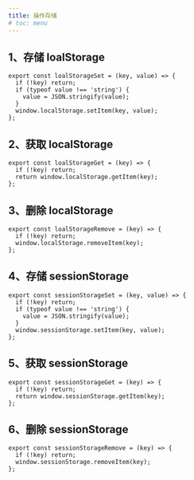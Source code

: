 ```yaml
---
title: 操作存储
# toc: menu
---
```


## 1、存储 loalStorage

```
export const loalStorageSet = (key, value) => {
  if (!key) return;
  if (typeof value !== 'string') {
    value = JSON.stringify(value);
  }
  window.localStorage.setItem(key, value);
};
```

## 2、获取 localStorage

```
export const loalStorageGet = (key) => {
  if (!key) return;
  return window.localStorage.getItem(key);
};
```

## 3、删除 localStorage

```
export const loalStorageRemove = (key) => {
  if (!key) return;
  window.localStorage.removeItem(key);
};
```

## 4、存储 sessionStorage

```
export const sessionStorageSet = (key, value) => {
  if (!key) return;
  if (typeof value !== 'string') {
    value = JSON.stringify(value);
  }
  window.sessionStorage.setItem(key, value);
};
```

## 5、获取 sessionStorage

```
export const sessionStorageGet = (key) => {
  if (!key) return;
  return window.sessionStorage.getItem(key);
};
```

## 6、删除 sessionStorage

```
export const sessionStorageRemove = (key) => {
  if (!key) return;
  window.sessionStorage.removeItem(key);
};
```

